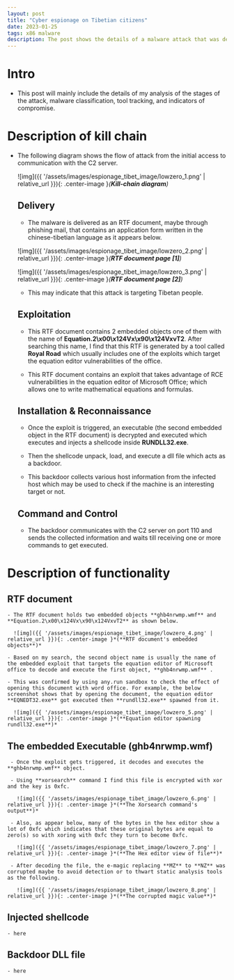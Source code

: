 ```yaml
---
layout: post
title: "Cyber espionage on Tibetian citizens"
date: 2023-01-25
tags: x86 malware 
description: The post shows the details of a malware attack that was developed by a Chinese state-sponsored group to spy on Tibetian citizens. 
---
```


# Intro

- This post will mainly include the details of my analysis of the stages of the attack, malware classification, tool tracking, and indicators of compromise.  

# Description of kill chain

- The following diagram shows the flow of attack from the initial access to communication with the C2 server.
  
  ![img]({{ '/assets/images/espionage_tibet_image/lowzero_1.png' | relative_url }}){: .center-image }*(**Kill-chain diagram**)*

  ## Delivery
  
  - The malware is delivered as an RTF document, maybe through phishing mail, that contains an application form written in the chinese-tibetian language as it appears below.
  
  ![img]({{ '/assets/images/espionage_tibet_image/lowzero_2.png' | relative_url }}){: .center-image }*(**RTF document page [1]**)*
 
  ![img]({{ '/assets/images/espionage_tibet_image/lowzero_3.png' | relative_url }}){: .center-image }*(**RTF document page [2]**)*

  - This may indicate that this attack is targeting Tibetan people.

   ## Exploitation
  
   - This RTF document contains 2 embedded objects one of them with the name of **Equation.2\x00\x124Vx\x90\x124VxvT2**. After searching this name, I find that this RTF is generated by a tool called **Royal Road** which usually includes one of the exploits which target the equation editor vulnerabilities of the office.
  
   - This RTF document contains an exploit that takes advantage of  RCE vulnerabilities in the equation editor of Microsoft Office; which allows one to write mathematical equations and formulas.
  
  
  
   ## Installation & Reconnaissance
  
   - Once the exploit is triggered, an executable (the second embedded object in the RTF document) is decrypted and executed which executes and injects a shellcode inside **RUNDLL32.exe**.
 
   - Then the shellcode unpack, load, and execute a dll file which acts as a backdoor.

   - This backdoor collects various host information from the infected host which may be used to check if the machine is an interesting target or not.
  
  
   ## Command and Control
 
   - The backdoor communicates with the C2 server on port 110 and sends the collected information and waits till receiving one or more commands to get executed.
   

# Description of functionality

   ## RTF document
  
    - The RTF document holds two embedded objects **ghb4nrwmp.wmf** and **Equation.2\x00\x124Vx\x90\x124VxvT2** as shown below.
   
      ![img]({{ '/assets/images/espionage_tibet_image/lowzero_4.png' | relative_url }}){: .center-image }*(**RTF document's embedded objects**)*
  
    - Based on my search, the second object name is usually the name of the embedded exploit that targets the equation editor of Microsoft office to decode and execute the first object, **ghb4nrwmp.wmf** . 
    
    - This was confirmed by using any.run sandbox to check the effect of opening this document with word office. For example, the below screenshot shows that by opening the document, the equation editor **EQNEDT32.exe** got executed then **rundll32.exe** spawned from it.  
  
      ![img]({{ '/assets/images/espionage_tibet_image/lowzero_5.png' | relative_url }}){: .center-image }*(**Equation editor spawning rundll32.exe**)*  
    
   ## The embedded Executable (ghb4nrwmp.wmf)
  
     - Once the exploit gets triggered, it decodes and executes the **ghb4nrwmp.wmf** object.
  
     - Using **xorsearch** command I find this file is encrypted with xor and the key is 0xfc.
  
       ![img]({{ '/assets/images/espionage_tibet_image/lowzero_6.png' | relative_url }}){: .center-image }*(**The Xorsearch command's output**)*  
  
     - Also, as appear below, many of the bytes in the hex editor show a lot of 0xfc which indicates that these original bytes are equal to zero(s) so with xoring with 0xfc they turn to become 0xfc.  
  
       ![img]({{ '/assets/images/espionage_tibet_image/lowzero_7.png' | relative_url }}){: .center-image }*(**The Hex editor view of file**)* 

     - After decoding the file, the e-magic replacing **MZ** to **NZ** was corrupted maybe to avoid detection or to thwart static analysis tools as the following.
  
       ![img]({{ '/assets/images/espionage_tibet_image/lowzero_8.png' | relative_url }}){: .center-image }*(**The corrupted magic value**)*
  
    
   ## Injected shellcode
    - here
  
  
   ## Backdoor DLL file
    - here


